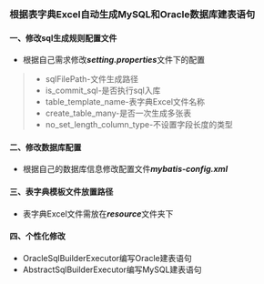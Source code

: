 ### 根据表字典Excel自动生成MySQL和Oracle数据库建表语句
#### 一、修改sql生成规则配置文件
+ 根据自己需求修改***setting.properties***文件下的配置
> + sqlFilePath-文件生成路径
> + is_commit_sql-是否执行sql入库
> + table_template_name-表字典Excel文件名称
> + create_table_many-是否一次生成多张表
> + no_set_length_column_type-不设置字段长度的类型

#### 二、修改数据库配置
+ 根据自己的数据库信息修改配置文件***mybatis-config.xml***

#### 三、表字典模板文件放置路径
+ 表字典Excel文件需放在***resource***文件夹下


#### 四、个性化修改
+ OracleSqlBuilderExecutor编写Oracle建表语句
+ AbstractSqlBuilderExecutor编写MySQL建表语句

